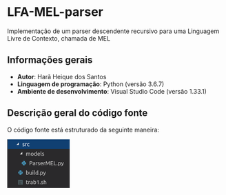 # LFA-MEL-parser
Implementação de um parser descendente recursivo para uma Linguagem Livre de Contexto, chamada de MEL

## Informações gerais
- **Autor**: Harã Heique dos Santos
- **Linguagem de programação**: Python (versão 3.6.7)
- **Ambiente de desenvolvimento**: Visual Studio Code (versão 1.33.1)

## Descrição geral do código fonte
O código fonte está estruturado da seguinte maneira:

![Code structure](https://raw.githubusercontent.com/HaraHeique/LFA-MEL-parser/master/images/Estrutura%20do%20src.png)


